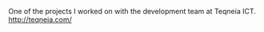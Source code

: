 One of the projects I worked on with the development team at Teqneia ICT. </br>
http://teqneia.com/

